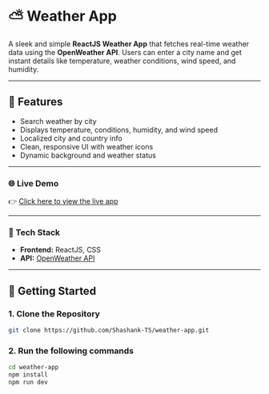 # ⛅ Weather App

A sleek and simple **ReactJS Weather App** that fetches real-time weather data using the **OpenWeather API**. Users can enter a city name and get instant details like temperature, weather conditions, wind speed, and humidity.

---

## 🌟 Features

-  Search weather by city
-  Displays temperature, conditions, humidity, and wind speed
-  Localized city and country info
-  Clean, responsive UI with weather icons
-  Dynamic background and weather status

---

### 🌐 Live Demo

👉 [Click here to view the live app](https://weather-app-using-reactjs-by-shashank.netlify.app/)

---

### 🔧 Tech Stack

- **Frontend:** ReactJS, CSS
- **API:** [OpenWeather API](https://openweathermap.org/api)

---

## 🚀 Getting Started

### 1. Clone the Repository 

```bash
git clone https://github.com/Shashank-TS/weather-app.git
```

### 2. Run the following commands

```bash
cd weather-app
npm install
npm run dev
```
